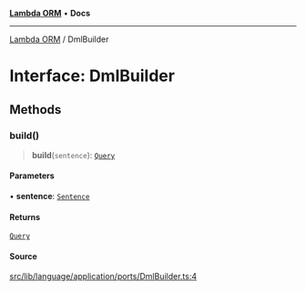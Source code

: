 [**Lambda ORM**](../README.md) • **Docs**

***

[Lambda ORM](../README.md) / DmlBuilder

# Interface: DmlBuilder

## Methods

### build()

> **build**(`sentence`): [`Query`](../classes/Query.md)

#### Parameters

• **sentence**: [`Sentence`](../classes/Sentence.md)

#### Returns

[`Query`](../classes/Query.md)

#### Source

[src/lib/language/application/ports/DmlBuilder.ts:4](https://github.com/lambda-orm/lambdaorm/blob/8a01b53f47623b9bd9ec972811e7799ca3c023c6/src/lib/language/application/ports/DmlBuilder.ts#L4)
